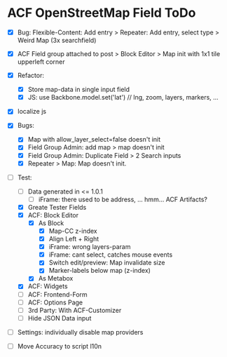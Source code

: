 ACF OpenStreetMap Field ToDo
============================

 - [x] Bug: Flexible-Content: Add entry > Repeater: Add entry, select type > Weird Map (3x searchfield)
 - [x] ACF Field group attached to post > Block Editor > Map init with 1x1 tile upperleft corner
 - [x] Refactor: 
    - [x] Store map-data in single input field
    - [x] JS: use Backbone.model.set('lat') // lng, zoom, layers, markers, ...
 - [x] localize js
 - [x] Bugs: 
     - [x] Map with allow_layer_select=false doesn't init
     - [x] Field Group Admin: add map > map doesn't init
     - [x] Field Group Admin: Duplicate Field > 2 Search inputs
     - [x] Repeater > Map: Map doesn't init.
 - [ ] Test:
     - [ ] Data generated in <= 1.0.1
         - [ ] iFrame: there used to be address, ... hmm... ACF Artifacts?
     - [x] Greate Tester Fields
     - [x] ACF: Block Editor
         - [x] As Block
             - [x] Map-CC z-index
             - [x] Align Left + Right
             - [x] iFrame: wrong layers-param
             - [x] iFrame: cant select, catches mouse events
             - [x] Switch edit/preview: Map invalidate size 
             - [x] Marker-labels below map (z-index)
         - [x] As Metabox
     - [x] ACF: Widgets
     - [ ] ACF: Frontend-Form
     - [ ] ACF: Options Page
     - [ ] 3rd Party: With ACF-Customizer
     - [ ] Hide JSON Data input
 - [ ] Settings: individually disable map providers
 - [ ] Move Accuracy to script l10n
 
